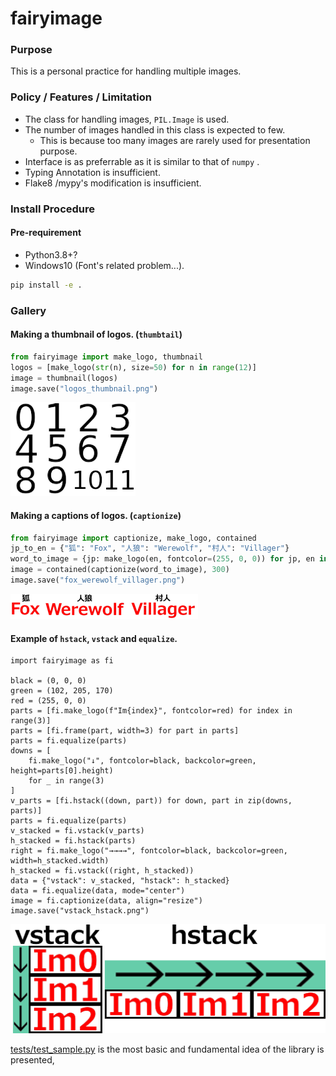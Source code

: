# fairyimage  

### Purpose

This is a personal practice for handling multiple images.  

### Policy / Features / Limitation 

* The class for handling images, `PIL.Image` is used.  
* The number of images handled in this class is expected to few.     
    - This is because too many images are rarely used for presentation purpose.    
* Interface is as preferrable as it is similar to that of `numpy` . 
* Typing Annotation is insufficient.   
* Flake8 /mypy's modification is insufficient.    

### Install Procedure

#### Pre-requirement
- Python3.8+? 
- Windows10 (Font's related problem...). 

```bat
pip install -e .
```

### Gallery

#### Making a thumbnail of logos.  (`thumbtail`)
```python
from fairyimage import make_logo, thumbnail  
logos = [make_logo(str(n), size=50) for n in range(12)]
image = thumbnail(logos)
image.save("logos_thumbnail.png")
```
![logos_thumbnail](static/logos_thumbnail.png)

#### Making a captions of logos. (`captionize`)

```python
from fairyimage import captionize, make_logo, contained
jp_to_en = {"狐": "Fox", "人狼": "Werewolf", "村人": "Villager"}
word_to_image = {jp: make_logo(en, fontcolor=(255, 0, 0)) for jp, en in jp_to_en.items()}
image = contained(captionize(word_to_image), 300)
image.save("fox_werewolf_villager.png")
```
![fox_werewolf_villager.png](static/fox_werewolf_villager.png)

#### Example of `hstack`, `vstack` and `equalize`. 
```
import fairyimage as fi

black = (0, 0, 0)
green = (102, 205, 170)
red = (255, 0, 0)
parts = [fi.make_logo(f"Im{index}", fontcolor=red) for index in range(3)]
parts = [fi.frame(part, width=3) for part in parts]
parts = fi.equalize(parts)
downs = [
    fi.make_logo("↓", fontcolor=black, backcolor=green, height=parts[0].height)
    for _ in range(3)
]
v_parts = [fi.hstack((down, part)) for down, part in zip(downs, parts)]
parts = fi.equalize(parts)
v_stacked = fi.vstack(v_parts)
h_stacked = fi.hstack(parts)
right = fi.make_logo("→→→→", fontcolor=black, backcolor=green, width=h_stacked.width)
h_stacked = fi.vstack((right, h_stacked))
data = {"vstack": v_stacked, "hstack": h_stacked}
data = fi.equalize(data, mode="center")
image = fi.captionize(data, align="resize")
image.save("vstack_hstack.png")
```
![vstack_hstack.png](static/vstack_hstack.png)


[tests/test_sample.py](./tests/test_sample.py) is the most basic and fundamental idea of the library is presented, 




